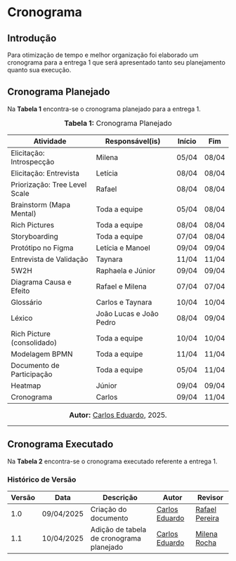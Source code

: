 # Cronograma

## Introdução

Para otimização de tempo e melhor organização foi elaborado um cronograma para a entrega 1 que será apresentado tanto seu planejamento quanto sua execução.

##  Cronograma Planejado

Na **Tabela 1** encontra-se o cronograma planejado para a entrega 1.

<font size="3"><p style="text-align: center"><b>Tabela 1:</b> Cronograma Planejado</p></font>

<center>

| Atividade                         | Responsável(is)              | Início   | Fim      |
|-----------------------------------|------------------------------|----------|----------|
| Elicitação: Introspecção          | Milena                       | 05/04    | 08/04    |
| Elicitação: Entrevista            | Letícia                      | 08/04    | 08/04    |
| Priorização: Tree Level Scale     | Rafael                       | 08/04    | 08/04    |
| Brainstorm (Mapa Mental)          | Toda a equipe                | 05/04    | 08/04    |
| Rich Pictures                     | Toda a equipe                | 08/04    | 08/04    |
| Storyboarding                     | Toda a equipe                | 07/04    | 08/04    |
| Protótipo no Figma                | Letícia e Manoel             | 09/04    | 09/04    |
| Entrevista de Validação           | Taynara                      | 11/04    | 11/04    |
| 5W2H                              | Raphaela e Júnior            | 09/04    | 09/04    |
| Diagrama Causa e Efeito           | Rafael e Milena              | 07/04    | 07/04    |
| Glossário                         | Carlos e Taynara             | 10/04    | 10/04    |
| Léxico                            | João Lucas e João Pedro      | 08/04    | 09/04    |
| Rich Picture (consolidado)        | Toda a equipe                | 10/04    | 10/04    |
| Modelagem BPMN                    | Toda a equipe                | 11/04    | 11/04    |
| Documento de Participação         | Toda a equipe                | 05/04    | 11/04    |
| Heatmap                           | Júnior                       | 09/04    | 09/04    |
| Cronograma                        | Carlos                       | 09/04    | 11/04    |

</center>

<font size="3"><p style="text-align: center"><b>Autor:</b> [Carlos Eduardo](https://github.com/dudupaz), 2025.</p></font>

---

##  Cronograma Executado

Na **Tabela 2** encontra-se o cronograma executado referente a entrega 1.


### Histórico de Versão

| Versão | Data       | Descrição            | Autor                                              | Revisor                                          |
| ------ | ---------- | -------------------- | -------------------------------------------------- | ------------------------------------------------ |
| 1.0    | 09/04/2025 | Criação do documento | [Carlos Eduardo](https://github.com/dudupaz) | [Rafael Pereira](https://github.com/rafgpereira) |
| 1.1    | 10/04/2025 | Adição de tabela de cronograma planejado | [Carlos Eduardo](https://github.com/dudupaz) | [Milena Rocha](https://github.com/milenafrocha) |
